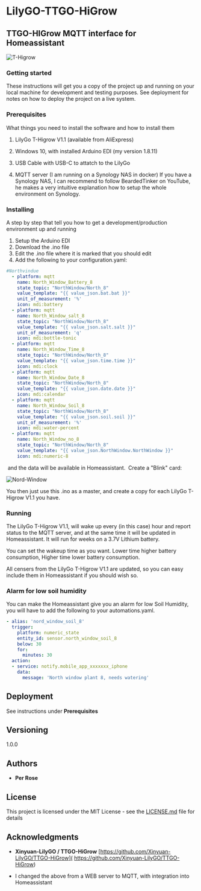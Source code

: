 # LilyGO-TTGO-HiGrow
## TTGO-HIGrow MQTT interface for Homeassistant

![T-Higrow](https://github.com/pesor/LilyGO-TTGO-HiGrow/blob/master/images/T-Higrow.jpg)



### Getting started

These instructions will get you a copy of the project up and running on your local machine for development and testing purposes. See deployment for notes on how to deploy the project on a live system.

### Prerequisites

What things you need to install the software and how to install them

1. LilyGo T-Higrow V1.1 (available from AliExpress)

2. Windows 10, with installed Arduino EDI (my version 1.8.11)

3. USB Cable with USB-C to attatch to the LilyGo

4. MQTT server (I am running on a Synology NAS in docker)
   If you have a Synology NAS, I can recommend to follow BeardedTinker on YouTube, he makes a very intuitive explanation how to setup the whole environment on Synology.   

   [](https://https://www.youtube.com/channel/UCuqokNoK8ZFNQdXxvlE129g)

### Installing

A step by step that tell you how to get a development/production environment up and running

1. Setup the Arduino EDI
2. Download the .ino file
3. Edit the .ino file where it is marked that you should edit
4. Add the following to your configuration.yaml:

```yaml
#Northvindue
  - platform: mqtt
    name: North_Window_Battery_8
    state_topic: "NorthWindow/North_8"
    value_template: "{{ value_json.bat.bat }}"
    unit_of_measurement: '%'
    icon: mdi:battery
  - platform: mqtt    
    name: North_Window_salt_8
    state_topic: "NorthWindow/North_8"
    value_template: "{{ value_json.salt.salt }}"
    unit_of_measurement: 'q' 
    icon: mdi:bottle-tonic
  - platform: mqtt
    name: North_Window_Time_8
    state_topic: "NorthWindow/North_8"
    value_template: "{{ value_json.time.time }}"
    icon: mdi:clock
  - platform: mqtt
    name: North_Window_Date_8
    state_topic: "NorthWindow/North_8"
    value_template: "{{ value_json.date.date }}"
    icon: mdi:calendar    
  - platform: mqtt
    name: North_Window_Soil_8
    state_topic: "NorthWindow/North_8"
    value_template: "{{ value_json.soil.soil }}"
    unit_of_measurement: '%' 
    icon: mdi:water-percent
  - platform: mqtt
    name: North_Window_no_8
    state_topic: "NorthWindow/North_8"
    value_template: "{{ value_json.NorthWindow.NorthWindow }}"
    icon: mdi:numeric-8
```

​		and the data will be available in Homeassistant.
​        Create a "Blink" card:

![Nord-Window](https://github.com/pesor/LilyGO-TTGO-HiGrow/blob/master/images/Nord-Window.JPG)

You then just use this .ino as a master, and create a copy for each LilyGo T-Higrow V1.1 you have.

### Running

The LilyGo T-Higrow V1.1, will wake up every (in this case) hour and report status to the MQTT server, and at the same time it will be updated in Homeassistant. It will run for weeks on a 3.7V Lithium battery.

You can set the wakeup time as you want. Lower time higher battery consumption, Higher time lower battery consumption.

All censers from the LilyGo T-Higrow V1.1 are updated, so you can easy include them in Homeassistant if you should wish so.

### Alarm for low soil humidity

You can make the Homeassistant give you an alarm for low Soil Humidity, you will have to add the following to your automations.yaml.

```yaml
- alias: 'nord_window_soil_8'
  trigger:
    platform: numeric_state
    entity_id: sensor.north_window_soil_8
    below: 30
    for:
      minutes: 30
  action:
  - service: notify.mobile_app_xxxxxxx_iphone
    data:
      message: 'North window plant 8, needs watering'

```

## Deployment

See instructions under **Prerequisites**

## Versioning

1.0.0

## Authors

* **Per Rose** 

## License

This project is licensed under the MIT License - see the [LICENSE.md](LICENSE.md) file for details

## Acknowledgments

* **Xinyuan-LilyGO / TTGO-HiGrow**  [https://github.com/Xinyuan-LilyGO/TTGO-HiGrow]( https://github.com/Xinyuan-LilyGO/TTGO-HiGrow) 

* I changed the above from a WEB server to MQTT, with integration into Homeassistant

  
